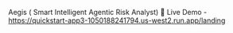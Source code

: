 Aegis ( Smart Intelligent Agentic Risk Analyst)
🔗 Live Demo - https://quickstart-app3-1050188241794.us-west2.run.app/landing
